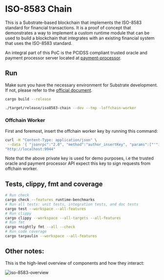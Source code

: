 # ISO-8583 Chain

This is a Substrate-based blockchain that implements the ISO-8583 standard for financial transactions. It is a proof of concept that demonstrates a way to implement a custom runtime module that can be used to build a blockchain that integrates with an existing financial system that uses the ISO-8583 standard.

An integral part of this PoC is the PCIDSS compliant trusted oracle and payment processor server located at [payment-processor](https://github.com/subclone/payment-processor).

## Run

Make sure you have the necessary environment for Substrate development. If not, please refer to the [official document](https://docs.substrate.io/install/).

```bash
cargo build --release

./target/release/iso8583-chain --dev --tmp -loffchain-worker
```

### Offchain Worker

First and foremost, insert the offchain worker key by running this command:

```bash
curl -H "Content-Type: application/json" \
 --data '{ "jsonrpc":"2.0", "method":"author_insertKey", "params":["'"iso8"'", "'"news slush supreme milk chapter athlete soap sausage put clutch what kitten"'", "'"0xd2bf4b844dfefd6772a8843e669f943408966a977e3ae2af1dd78e0f55f4df67"'"],"id":1 }' \
"http://localhost:9944"
```

Note that the above private key is used for demo purposes, i.e the trusted oracle and payment processor API expect this key to sign requests from offchain worker.

## Tests, clippy, fmt and coverage

```bash
# Run check
cargo check --features runtime-benchmarks
# Run all tests: unit tests, integration tests, and doc tests
cargo test --workspace --all-features
# Run clippy
cargo clippy --workspace --all-targets --all-features
# Run fmt
cargo +nightly fmt --all --check
# Run code coverage
cargo tarpaulin --workspace --all-features
```

## Other notes:

This is the high-level overview of components and how they interact:

![iso-8583-overview](https://github.com/subclone/payment-processor/assets/88332432/01c97bed-2ec8-4041-9702-cf079477e9be)


